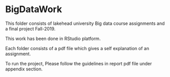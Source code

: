 # BigDataWork
This folder consists of lakehead university Big data course assignments and a final project Fall-2019.

This work has been done in RStudio platform.

Each folder consists of a pdf file which gives a self explanation of an assignment.

To run the project,
Please follow the guidelines in report pdf file under appendix section.
